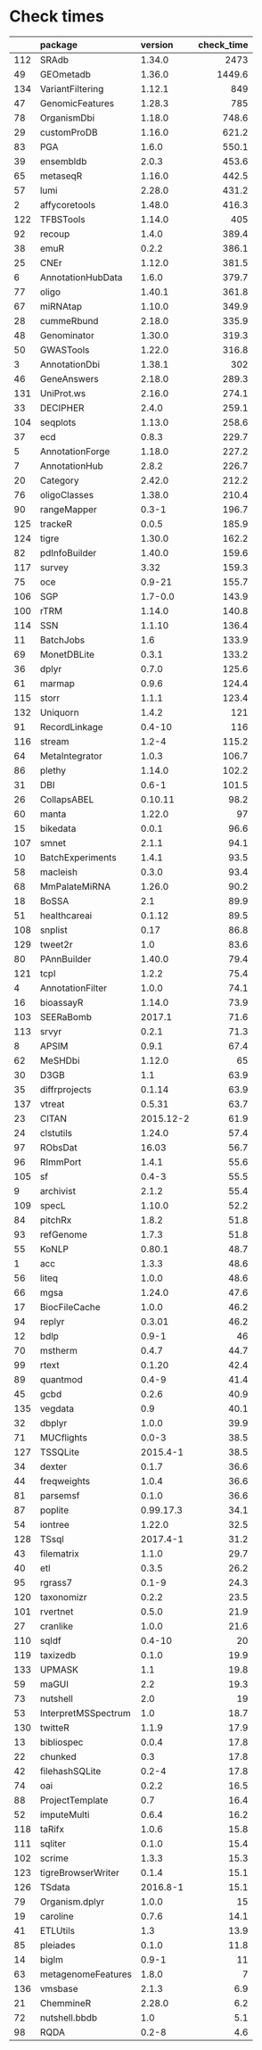 # Check times

|    |package             |version   | check_time|
|:---|:-------------------|:---------|----------:|
|112 |SRAdb               |1.34.0    |       2473|
|49  |GEOmetadb           |1.36.0    |     1449.6|
|134 |VariantFiltering    |1.12.1    |        849|
|47  |GenomicFeatures     |1.28.3    |        785|
|78  |OrganismDbi         |1.18.0    |      748.6|
|29  |customProDB         |1.16.0    |      621.2|
|83  |PGA                 |1.6.0     |      550.1|
|39  |ensembldb           |2.0.3     |      453.6|
|65  |metaseqR            |1.16.0    |      442.5|
|57  |lumi                |2.28.0    |      431.2|
|2   |affycoretools       |1.48.0    |      416.3|
|122 |TFBSTools           |1.14.0    |        405|
|92  |recoup              |1.4.0     |      389.4|
|38  |emuR                |0.2.2     |      386.1|
|25  |CNEr                |1.12.0    |      381.5|
|6   |AnnotationHubData   |1.6.0     |      379.7|
|77  |oligo               |1.40.1    |      361.8|
|67  |miRNAtap            |1.10.0    |      349.9|
|28  |cummeRbund          |2.18.0    |      335.9|
|48  |Genominator         |1.30.0    |      319.3|
|50  |GWASTools           |1.22.0    |      316.8|
|3   |AnnotationDbi       |1.38.1    |        302|
|46  |GeneAnswers         |2.18.0    |      289.3|
|131 |UniProt.ws          |2.16.0    |      274.1|
|33  |DECIPHER            |2.4.0     |      259.1|
|104 |seqplots            |1.13.0    |      258.6|
|37  |ecd                 |0.8.3     |      229.7|
|5   |AnnotationForge     |1.18.0    |      227.2|
|7   |AnnotationHub       |2.8.2     |      226.7|
|20  |Category            |2.42.0    |      212.2|
|76  |oligoClasses        |1.38.0    |      210.4|
|90  |rangeMapper         |0.3-1     |      196.7|
|125 |trackeR             |0.0.5     |      185.9|
|124 |tigre               |1.30.0    |      162.2|
|82  |pdInfoBuilder       |1.40.0    |      159.6|
|117 |survey              |3.32      |      159.3|
|75  |oce                 |0.9-21    |      155.7|
|106 |SGP                 |1.7-0.0   |      143.9|
|100 |rTRM                |1.14.0    |      140.8|
|114 |SSN                 |1.1.10    |      136.4|
|11  |BatchJobs           |1.6       |      133.9|
|69  |MonetDBLite         |0.3.1     |      133.2|
|36  |dplyr               |0.7.0     |      125.6|
|61  |marmap              |0.9.6     |      124.4|
|115 |storr               |1.1.1     |      123.4|
|132 |Uniquorn            |1.4.2     |        121|
|91  |RecordLinkage       |0.4-10    |        116|
|116 |stream              |1.2-4     |      115.2|
|64  |MetaIntegrator      |1.0.3     |      106.7|
|86  |plethy              |1.14.0    |      102.2|
|31  |DBI                 |0.6-1     |      101.5|
|26  |CollapsABEL         |0.10.11   |       98.2|
|60  |manta               |1.22.0    |         97|
|15  |bikedata            |0.0.1     |       96.6|
|107 |smnet               |2.1.1     |       94.1|
|10  |BatchExperiments    |1.4.1     |       93.5|
|58  |macleish            |0.3.0     |       93.4|
|68  |MmPalateMiRNA       |1.26.0    |       90.2|
|18  |BoSSA               |2.1       |       89.9|
|51  |healthcareai        |0.1.12    |       89.5|
|108 |snplist             |0.17      |       86.8|
|129 |tweet2r             |1.0       |       83.6|
|80  |PAnnBuilder         |1.40.0    |       79.4|
|121 |tcpl                |1.2.2     |       75.4|
|4   |AnnotationFilter    |1.0.0     |       74.1|
|16  |bioassayR           |1.14.0    |       73.9|
|103 |SEERaBomb           |2017.1    |       71.6|
|113 |srvyr               |0.2.1     |       71.3|
|8   |APSIM               |0.9.1     |       67.4|
|62  |MeSHDbi             |1.12.0    |         65|
|30  |D3GB                |1.1       |       63.9|
|35  |diffrprojects       |0.1.14    |       63.9|
|137 |vtreat              |0.5.31    |       63.7|
|23  |CITAN               |2015.12-2 |       61.9|
|24  |clstutils           |1.24.0    |       57.4|
|97  |RObsDat             |16.03     |       56.7|
|96  |RImmPort            |1.4.1     |       55.6|
|105 |sf                  |0.4-3     |       55.5|
|9   |archivist           |2.1.2     |       55.4|
|109 |specL               |1.10.0    |       52.2|
|84  |pitchRx             |1.8.2     |       51.8|
|93  |refGenome           |1.7.3     |       51.8|
|55  |KoNLP               |0.80.1    |       48.7|
|1   |acc                 |1.3.3     |       48.6|
|56  |liteq               |1.0.0     |       48.6|
|66  |mgsa                |1.24.0    |       47.6|
|17  |BiocFileCache       |1.0.0     |       46.2|
|94  |replyr              |0.3.01    |       46.2|
|12  |bdlp                |0.9-1     |         46|
|70  |mstherm             |0.4.7     |       44.7|
|99  |rtext               |0.1.20    |       42.4|
|89  |quantmod            |0.4-9     |       41.4|
|45  |gcbd                |0.2.6     |       40.9|
|135 |vegdata             |0.9       |       40.1|
|32  |dbplyr              |1.0.0     |       39.9|
|71  |MUCflights          |0.0-3     |       38.5|
|127 |TSSQLite            |2015.4-1  |       38.5|
|34  |dexter              |0.1.7     |       36.6|
|44  |freqweights         |1.0.4     |       36.6|
|81  |parsemsf            |0.1.0     |       36.6|
|87  |poplite             |0.99.17.3 |       34.1|
|54  |iontree             |1.22.0    |       32.5|
|128 |TSsql               |2017.4-1  |       31.2|
|43  |filematrix          |1.1.0     |       29.7|
|40  |etl                 |0.3.5     |       26.2|
|95  |rgrass7             |0.1-9     |       24.3|
|120 |taxonomizr          |0.2.2     |       23.5|
|101 |rvertnet            |0.5.0     |       21.9|
|27  |cranlike            |1.0.0     |       21.6|
|110 |sqldf               |0.4-10    |         20|
|119 |taxizedb            |0.1.0     |       19.9|
|133 |UPMASK              |1.1       |       19.8|
|59  |maGUI               |2.2       |       19.3|
|73  |nutshell            |2.0       |         19|
|53  |InterpretMSSpectrum |1.0       |       18.7|
|130 |twitteR             |1.1.9     |       17.9|
|13  |bibliospec          |0.0.4     |       17.8|
|22  |chunked             |0.3       |       17.8|
|42  |filehashSQLite      |0.2-4     |       17.8|
|74  |oai                 |0.2.2     |       16.5|
|88  |ProjectTemplate     |0.7       |       16.4|
|52  |imputeMulti         |0.6.4     |       16.2|
|118 |taRifx              |1.0.6     |       15.8|
|111 |sqliter             |0.1.0     |       15.4|
|102 |scrime              |1.3.3     |       15.3|
|123 |tigreBrowserWriter  |0.1.4     |       15.1|
|126 |TSdata              |2016.8-1  |       15.1|
|79  |Organism.dplyr      |1.0.0     |         15|
|19  |caroline            |0.7.6     |       14.1|
|41  |ETLUtils            |1.3       |       13.9|
|85  |pleiades            |0.1.0     |       11.8|
|14  |biglm               |0.9-1     |         11|
|63  |metagenomeFeatures  |1.8.0     |          7|
|136 |vmsbase             |2.1.3     |        6.9|
|21  |ChemmineR           |2.28.0    |        6.2|
|72  |nutshell.bbdb       |1.0       |        5.1|
|98  |RQDA                |0.2-8     |        4.6|


